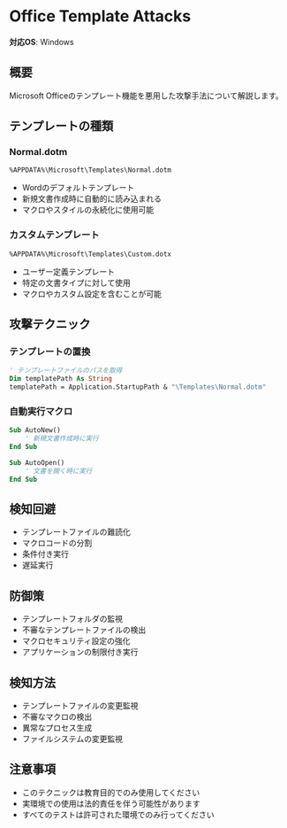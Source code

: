 # Office Template Attacks

**対応OS**: Windows

## 概要
Microsoft Officeのテンプレート機能を悪用した攻撃手法について解説します。

## テンプレートの種類

### Normal.dotm
```
%APPDATA%\Microsoft\Templates\Normal.dotm
```
- Wordのデフォルトテンプレート
- 新規文書作成時に自動的に読み込まれる
- マクロやスタイルの永続化に使用可能

### カスタムテンプレート
```
%APPDATA%\Microsoft\Templates\Custom.dotx
```
- ユーザー定義テンプレート
- 特定の文書タイプに対して使用
- マクロやカスタム設定を含むことが可能

## 攻撃テクニック

### テンプレートの置換
```vb
' テンプレートファイルのパスを取得
Dim templatePath As String
templatePath = Application.StartupPath & "\Templates\Normal.dotm"
```

### 自動実行マクロ
```vb
Sub AutoNew()
    ' 新規文書作成時に実行
End Sub

Sub AutoOpen()
    ' 文書を開く時に実行
End Sub
```

## 検知回避
- テンプレートファイルの難読化
- マクロコードの分割
- 条件付き実行
- 遅延実行

## 防御策
- テンプレートフォルダの監視
- 不審なテンプレートファイルの検出
- マクロセキュリティ設定の強化
- アプリケーションの制限付き実行

## 検知方法
- テンプレートファイルの変更監視
- 不審なマクロの検出
- 異常なプロセス生成
- ファイルシステムの変更監視

## 注意事項
- このテクニックは教育目的でのみ使用してください
- 実環境での使用は法的責任を伴う可能性があります
- すべてのテストは許可された環境でのみ行ってください 